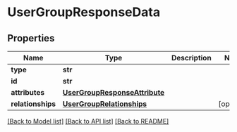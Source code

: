 # UserGroupResponseData

## Properties
Name | Type | Description | Notes
------------ | ------------- | ------------- | -------------
**type** | **str** |  | 
**id** | **str** |  | 
**attributes** | [**UserGroupResponseAttribute**](UserGroupResponseAttribute.md) |  | 
**relationships** | [**UserGroupRelationships**](UserGroupRelationships.md) |  | [optional] 

[[Back to Model list]](../README.md#documentation-for-models) [[Back to API list]](../README.md#documentation-for-api-endpoints) [[Back to README]](../README.md)

